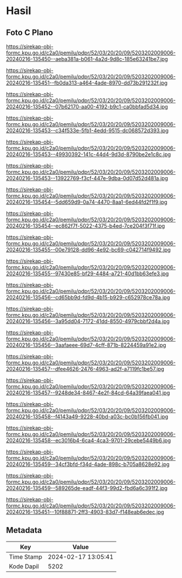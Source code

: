 # Hasil

## Foto C Plano

https://sirekap-obj-formc.kpu.go.id/c2a0/pemilu/pdpr/52/03/20/20/09/5203202009006-20240216-135450--aeba381a-b061-4a2d-9d8c-185e63241be7.jpg

https://sirekap-obj-formc.kpu.go.id/c2a0/pemilu/pdpr/52/03/20/20/09/5203202009006-20240216-135451--fb0da313-a464-4ade-8970-dd73b291232f.jpg

https://sirekap-obj-formc.kpu.go.id/c2a0/pemilu/pdpr/52/03/20/20/09/5203202009006-20240216-135452--07b62170-aa00-4192-b9c1-ca0bbfad5d34.jpg

https://sirekap-obj-formc.kpu.go.id/c2a0/pemilu/pdpr/52/03/20/20/09/5203202009006-20240216-135453--c34f533e-5fb1-4edd-9515-dc068572d393.jpg

https://sirekap-obj-formc.kpu.go.id/c2a0/pemilu/pdpr/52/03/20/20/09/5203202009006-20240216-135453--49930392-141c-44d4-9d3d-8790be2e1c8c.jpg

https://sirekap-obj-formc.kpu.go.id/c2a0/pemilu/pdpr/52/03/20/20/09/5203202009006-20240216-135453--13922769-f3cf-447e-9dba-0d07d52d481a.jpg

https://sirekap-obj-formc.kpu.go.id/c2a0/pemilu/pdpr/52/03/20/20/09/5203202009006-20240216-135454--5dd659d9-0a74-4470-8aa1-6ed44fd2f1f9.jpg

https://sirekap-obj-formc.kpu.go.id/c2a0/pemilu/pdpr/52/03/20/20/09/5203202009006-20240216-135454--ec862f7f-5022-4375-b4ed-7ce204f3f71f.jpg

https://sirekap-obj-formc.kpu.go.id/c2a0/pemilu/pdpr/52/03/20/20/09/5203202009006-20240216-135455--00e79128-dd96-4e92-bc69-c042714f9492.jpg

https://sirekap-obj-formc.kpu.go.id/c2a0/pemilu/pdpr/52/03/20/20/09/5203202009006-20240216-135455--97430e85-bf29-4484-a721-40d1bb63efe3.jpg

https://sirekap-obj-formc.kpu.go.id/c2a0/pemilu/pdpr/52/03/20/20/09/5203202009006-20240216-135456--cd65bb9d-fd9d-4b15-b929-c652978ce78a.jpg

https://sirekap-obj-formc.kpu.go.id/c2a0/pemilu/pdpr/52/03/20/20/09/5203202009006-20240216-135456--3a95dd04-7172-41dd-8550-4979cbbf2d4a.jpg

https://sirekap-obj-formc.kpu.go.id/c2a0/pemilu/pdpr/52/03/20/20/09/5203202009006-20240216-135456--3aafaeee-69d7-4cff-871b-8224459a91e2.jpg

https://sirekap-obj-formc.kpu.go.id/c2a0/pemilu/pdpr/52/03/20/20/09/5203202009006-20240216-135457--dfee4626-2476-4963-ad2f-a7119fc1be57.jpg

https://sirekap-obj-formc.kpu.go.id/c2a0/pemilu/pdpr/52/03/20/20/09/5203202009006-20240216-135457--9248de34-8467-4e2f-84cd-64a39faea041.jpg

https://sirekap-obj-formc.kpu.go.id/c2a0/pemilu/pdpr/52/03/20/20/09/5203202009006-20240216-135458--f4143a49-9228-40bd-a03c-bc0b156fb041.jpg

https://sirekap-obj-formc.kpu.go.id/c2a0/pemilu/pdpr/52/03/20/20/09/5203202009006-20240216-135458--ec3016b4-6ca4-4ca3-9701-29cebe5449b6.jpg

https://sirekap-obj-formc.kpu.go.id/c2a0/pemilu/pdpr/52/03/20/20/09/5203202009006-20240216-135459--34cf3bfd-f34d-4ade-898c-b705a8628e92.jpg

https://sirekap-obj-formc.kpu.go.id/c2a0/pemilu/pdpr/52/03/20/20/09/5203202009006-20240216-135459--589265de-eadf-44f3-99d2-fbd6a6c391f2.jpg

https://sirekap-obj-formc.kpu.go.id/c2a0/pemilu/pdpr/52/03/20/20/09/5203202009006-20240216-135451--10f88871-2ff3-4903-83d7-f148eab6edec.jpg


## Metadata

| Key        | Value               |
| ---------- | ------------------- |
| Time Stamp | 2024-02-17 13:05:41 |
| Kode Dapil | 5202                |



